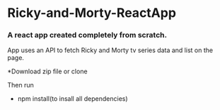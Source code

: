 # Ricky-and-Morty-ReactApp

### A react app created completely from scratch.
App uses an API to fetch Ricky and Morty tv series data
and list on the page.

*Download zip file or clone

Then run
- npm install(to insall all dependencies)
